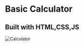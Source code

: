 # Basic Calculator 
## Built with HTML,CSS,JS
![Calculator](https://res.cloudinary.com/rexon/image/upload/v1547886179/ss_uihcqj.png)

